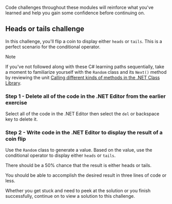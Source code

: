 Code challenges throughout these modules will reinforce what you've learned and help you gain some confidence before continuing on.

## Heads or tails challenge

In this challenge, you'll flip a coin to display either `heads` or `tails`.  This is a perfect scenario for the conditional operator.

> [!NOTE]
> If you've not followed along with these C# learning paths sequentially, take a moment to familiarize yourself with the `Random` class and its `Next()` method by reviewing the unit [Calling different kinds of methods in the .NET Class Library](https://docs.microsoft.com/en-gb/learn/modules/csharp-call-methods/3-call-methods?azure-portal=true).

### Step 1 - Delete all of the code in the .NET Editor from the earlier exercise

Select all of the code in the .NET Editor then select the `del` or backspace key to delete it.

### Step 2 - Write code in the .NET Editor to display the result of a coin flip

Use the `Random` class to generate a value.  Based on the value, use the conditional operator to display either `heads` or `tails`.  

There should be a 50% chance that the result is either heads or tails.

You should be able to accomplish the desired result in three lines of code or less.

Whether you get stuck and need to peek at the solution or you finish successfully, continue on to view a solution to this challenge.